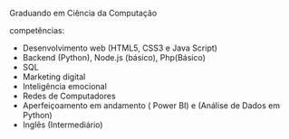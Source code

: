 Graduando em Ciência da Computação 

competências: 
- Desenvolvimento web (HTML5, CSS3 e Java Script)
- Backend (Python), Node.js (básico), Php(Básico)
- SQL
- Marketing digital
- Inteligência emocional
- Redes de Computadores
- Aperfeiçoamento em andamento ( Power BI) e (Análise de Dados em Python)
- Inglês (Intermediário)
